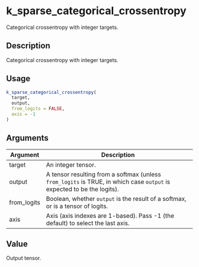 # k_sparse_categorical_crossentropy


Categorical crossentropy with integer targets.




## Description

Categorical crossentropy with integer targets.





## Usage
```r
k_sparse_categorical_crossentropy(
  target,
  output,
  from_logits = FALSE,
  axis = -1
)
```




## Arguments


Argument      |Description
------------- |----------------
target | An integer tensor.
output | A tensor resulting from a softmax (unless ``from_logits`` is TRUE, in which case ``output`` is expected to be the logits).
from_logits | Boolean, whether ``output`` is the result of a softmax, or is a tensor of logits.
axis | Axis (axis indexes are 1-based). Pass -1 (the default) to select the last axis.





## Value

Output tensor.





